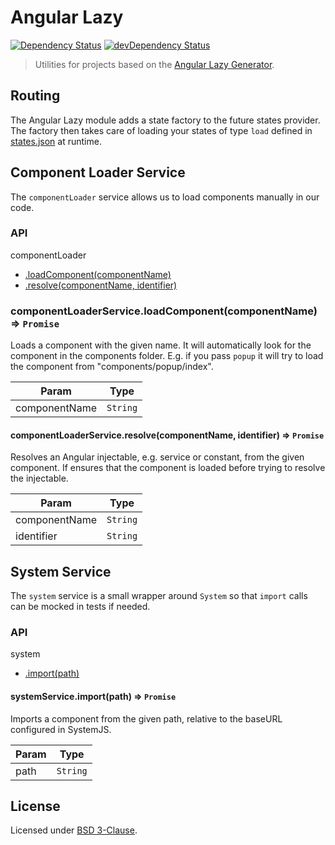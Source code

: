 # Angular Lazy

[![Dependency Status](https://david-dm.org/matoilic/angular-lazy.svg)](https://david-dm.org/matoilic/angular-lazy)
[![devDependency Status](https://david-dm.org/matoilic/angular-lazy/dev-status.svg)](https://david-dm.org/matoilic/angular-lazy#info=devDependencies)

> Utilities for projects based on the [Angular Lazy Generator](https://github.com/matoilic/generator-angular-lazy).

## Routing

The Angular Lazy module adds a state factory to the future states provider. The factory then takes care of loading your states of type `load` defined in [states.json](https://github.com/matoilic/generator-angular-lazy#statesjson) at runtime.
 
## Component Loader Service

The `componentLoader` service allows us to load components manually in our code.
 
### API
 
componentLoader
- [.loadComponent(componentName)](#ComponentLoaderService+loadComponent)
- [.resolve(componentName, identifier)](#ComponentLoaderService+resolve)

<a name="ComponentLoaderService+loadComponent"></a>
### componentLoaderService.loadComponent(componentName) ⇒ <code>Promise</code>
Loads a component with the given name. It will automatically look for the component in the components folder.
E.g. if you pass `popup` it will try to load the component from "components/popup/index".  

| Param | Type |
| --- | --- |
| componentName | <code>String</code> |

<a name="ComponentLoaderService+resolve"></a>
#### componentLoaderService.resolve(componentName, identifier) ⇒ <code>Promise</code>
Resolves an Angular injectable, e.g. service or constant, from the given component. If ensures that the component
is loaded before trying to resolve the injectable.  

| Param | Type |
| --- | --- |
| componentName | <code>String</code> | 
| identifier | <code>String</code> | 

## System Service

The `system` service is a small wrapper around `System` so that `import` calls can be mocked in tests if needed.

### API

system
- [.import(path)](#SystemService+import)

<a name="SystemService+import"></a>
#### systemService.import(path) ⇒ <code>Promise</code>
Imports a component from the given path, relative to the baseURL configured in SystemJS.  

| Param | Type |
| --- | --- |
| path | <code>String</code> | 

## License

Licensed under [BSD 3-Clause](https://github.com/matoilic/angular-lazy/blob/master/license.md).

